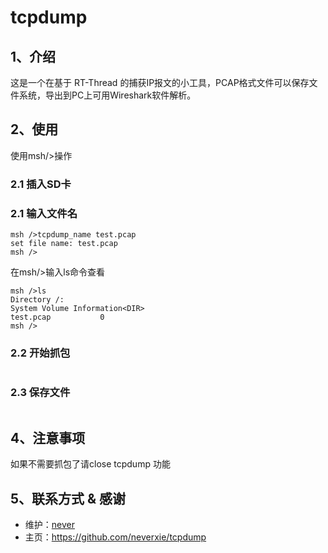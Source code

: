 # tcpdump

## 1、介绍
这是一个在基于 RT-Thread 的捕获IP报文的小工具，PCAP格式文件可以保存文件系统，导出到PC上可用Wireshark软件解析。

## 2、使用

使用msh/>操作

### 2.1 插入SD卡

### 2.1 输入文件名

```
msh />tcpdump_name test.pcap
set file name: test.pcap
msh />
```

在msh/>输入ls命令查看

```
msh />ls
Directory /:
System Volume Information<DIR>
test.pcap           0
msh />
```
### 2.2 开始抓包

```
```

### 2.3 保存文件

```
```


## 4、注意事项

如果不需要抓包了请close tcpdump 功能

## 5、联系方式 & 感谢

* 维护：[never](https://github.com/neverxie)
* 主页：https://github.com/neverxie/tcpdump
